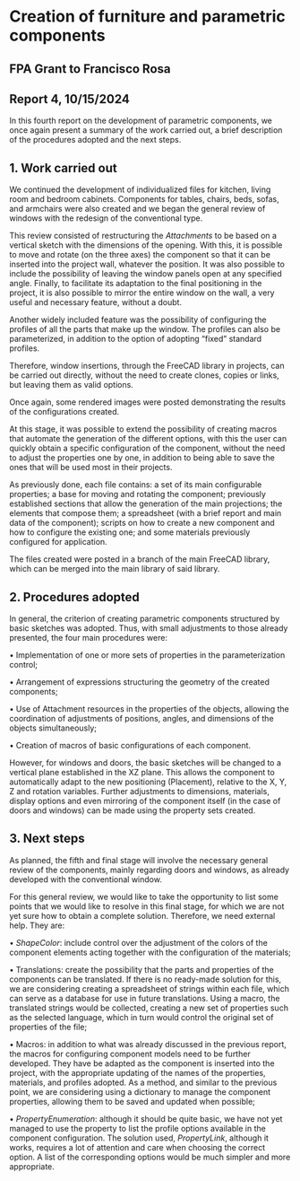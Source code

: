 # Creation of furniture and parametric components

## FPA Grant to Francisco Rosa

## Report 4, 10/15/2024

In this fourth report on the development of parametric components, we once again present a summary of the work carried out, a brief description of the procedures adopted and the next steps.

## 1. Work carried out

We continued the development of individualized files for kitchen, living room and bedroom cabinets. Components for tables, chairs, beds, sofas, and armchairs were also created and we began the general review of windows with the redesign of the conventional type.

This review consisted of restructuring the *Attachments* to be based on a vertical sketch with the dimensions of the opening. With this, it is possible to move and rotate (on the three axes) the component so that it can be inserted into the project wall, whatever the position. It was also possible to include the possibility of leaving the window panels open at any specified angle. Finally, to facilitate its adaptation to the final positioning in the project, it is also possible to mirror the entire window on the wall, a very useful and necessary feature, without a doubt.

Another widely included feature was the possibility of configuring the profiles of all the parts that make up the window. The profiles can also be parameterized, in addition to the option of adopting “fixed” standard profiles.

Therefore, window insertions, through the FreeCAD library in projects, can be carried out directly, without the need to create clones, copies or links, but leaving them as valid options.

Once again, some rendered images were posted demonstrating the results of the configurations created.

At this stage, it was possible to extend the possibility of creating macros that automate the generation of the different options, with this the user can quickly obtain a specific configuration of the component, without the need to adjust the properties one by one, in addition to being able to save the ones that will be used most in their projects.

As previously done, each file contains: a set of its main configurable properties; a base for moving and rotating the component; previously established sections that allow the generation of the main projections; the elements that compose them; a spreadsheet (with a brief report and main data of the component); scripts on how to create a new component and how to configure the existing one; and some materials previously configured for application.

The files created were posted in a branch of the main FreeCAD library, which can be merged into the main library of said library.

## 2. Procedures adopted

In general, the criterion of creating parametric components structured by basic sketches was adopted. Thus, with small adjustments to those already presented, the four main procedures were:

• Implementation of one or more sets of properties in the parameterization control;

• Arrangement of expressions structuring the geometry of the created components;

• Use of Attachment resources in the properties of the objects, allowing the coordination of adjustments of positions, angles, and dimensions of the objects simultaneously;

• Creation of macros of basic configurations of each component.


However, for windows and doors, the basic sketches will be changed to a vertical plane established in the XZ plane. This allows the component to automatically adapt to the new positioning (Placement), relative to the X, Y, Z and rotation variables. Further adjustments to dimensions, materials, display options and even mirroring of the component itself (in the case of doors and windows) can be made using the property sets created.

## 3. Next steps

As planned, the fifth and final stage will involve the necessary general review of the components, mainly regarding doors and windows, as already developed with the conventional window.

For this general review, we would like to take the opportunity to list some points that we would like to resolve in this final stage, for which we are not yet sure how to obtain a complete solution. Therefore, we need external help. They are:

• *ShapeColor*: include control over the adjustment of the colors of the component elements acting together with the configuration of the materials;

• Translations: create the possibility that the parts and properties of the components can be translated. If there is no ready-made solution for this, we are considering creating a spreadsheet of strings within each file, which can serve as a database for use in future translations. Using a macro, the translated strings would be collected, creating a new set of properties such as the selected language, which in turn would control the original set of properties of the file;

• Macros: in addition to what was already discussed in the previous report, the macros for configuring component models need to be further developed. They have be adapted as the component is inserted into the project, with the appropriate updating of the names of the properties, materials, and profiles adopted. As a method, and similar to the previous point, we are considering using a dictionary to manage the component properties, allowing them to be saved and updated when possible;

• *PropertyEnumeration*: although it should be quite basic, we have not yet managed to use the property to list the profile options available in the component configuration. The solution used, *PropertyLink*, although it works, requires a lot of attention and care when choosing the correct option. A list of the corresponding options would be much simpler and more appropriate.
